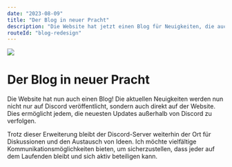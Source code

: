 ```yaml
---
date: "2023-08-09"
title: "Der Blog in neuer Pracht"
description: "Die Website hat jetzt einen Blog für Neuigkeiten, die auch außerhalb von Discord verfolgt werden können, während der Discord-Server für Diskussionen bestehen bleibt."
routeId: "blog-redesign"
---
```


![](/images/blog/new-website.png)

# Der Blog in neuer Pracht

Die Website hat nun auch einen Blog! Die aktuellen Neuigkeiten werden nun nicht nur auf Discord veröffentlicht, sondern auch direkt auf der Website. Dies ermöglicht jedem, die neuesten Updates außerhalb von Discord zu verfolgen.

Trotz dieser Erweiterung bleibt der Discord-Server weiterhin der Ort für Diskussionen und den Austausch von Ideen. Ich möchte vielfältige Kommunikationsmöglichkeiten bieten, um sicherzustellen, dass jeder auf dem Laufenden bleibt und sich aktiv beteiligen kann.
